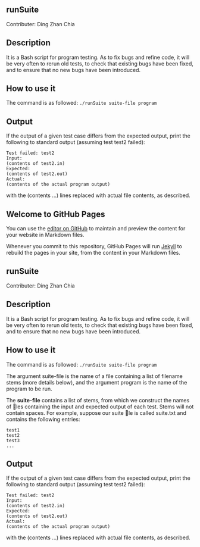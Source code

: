 
## runSuite
Contributer: Ding Zhan Chia

## Description
It is a Bash script for program testing. As to fix bugs and refine code, it will be very often to rerun old tests, to check that existing bugs have been fixed, and to ensure that no new bugs have been introduced. 

## How to use it

The command is as followed: 
`./runSuite suite-file program`


## Output
If the output of a given test case differs from the expected output, print the following to
standard output (assuming test test2 failed):
```
Test failed: test2
Input:
(contents of test2.in)
Expected:
(contents of test2.out)
Actual:
(contents of the actual program output)
```
with the (contents ...) lines replaced with actual file contents, as described.

## Welcome to GitHub Pages

You can use the [editor on GitHub](https://github.com/zhankit/runSuite/edit/master/README.md) to maintain and preview the content for your website in Markdown files.

Whenever you commit to this repository, GitHub Pages will run [Jekyll](https://jekyllrb.com/) to rebuild the pages in your site, from the content in your Markdown files.

## runSuite
Contributer: Ding Zhan Chia

## Description
It is a Bash script for program testing. As to fix bugs and refine code, it will be very often to rerun old tests, to check that existing bugs have been fixed, and to ensure that no new bugs have been introduced. 

## How to use it

The command is as followed: 
`./runSuite suite-file program`

The argument suite-file is the name of a file containing a list of filename stems (more details below), and the argument program is the name of the program to be run.

The **suite-file** contains a list of stems, from which we construct the names of les containing the input and expected output of each test. Stems will not contain spaces. For example, suppose our suite le is called suite.txt and contains the following entries:

```
test1
test2
test3
...
```

## Output
If the output of a given test case differs from the expected output, print the following to
standard output (assuming test test2 failed):
```
Test failed: test2
Input:
(contents of test2.in)
Expected:
(contents of test2.out)
Actual:
(contents of the actual program output)
```
with the (contents ...) lines replaced with actual file contents, as described.


